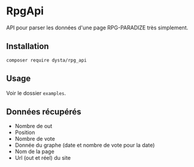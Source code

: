 # RpgApi
API pour parser les données d'une page RPG-PARADIZE très simplement.

## Installation 
`composer require dysta/rpg_api`

## Usage 
Voir le dossier `examples`.

## Données récupérés 
- Nombre de out
- Position
- Nombre de vote
- Donnée du graphe (date et nombre de vote pour la date)
- Nom de la page
- Url (out et réel) du site
